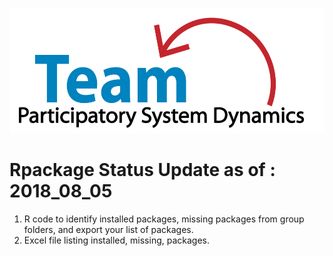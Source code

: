<img src = "https://github.com/lzim/teampsd/blob/master/resources/logos/team_psd_logo_sm.png"
     height = "200" width = "600">  

# Rpackage Status Update as of : 2018_08_05

1) R code to identify installed packages, missing packages from group folders, and export your list of packages.
2) Excel file listing installed, missing, packages.
